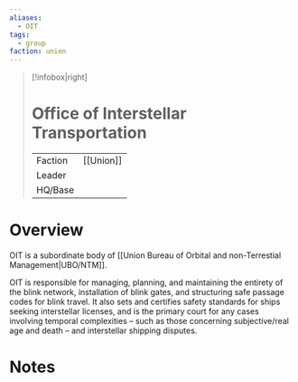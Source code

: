 ```yaml
---
aliases:
  - OIT
tags:
  - group
faction: union
---
```

> [!infobox|right] 
> # Office of Interstellar Transportation
> | | |
> | ---- | ---- |
> | Faction | [[Union]] |
> | Leader |  |
> | HQ/Base | |


# Overview
OIT is a subordinate body of [[Union Bureau of Orbital and non-Terrestial Management|UBO/NTM]].

OIT is responsible for managing, planning, and maintaining the entirety of the blink network, installation of blink gates, and structuring safe passage codes for blink travel. It also sets and certifies safety standards for ships seeking interstellar licenses, and is the primary court for any cases involving temporal complexities – such as those concerning subjective/real age and death – and interstellar shipping disputes.

# Notes